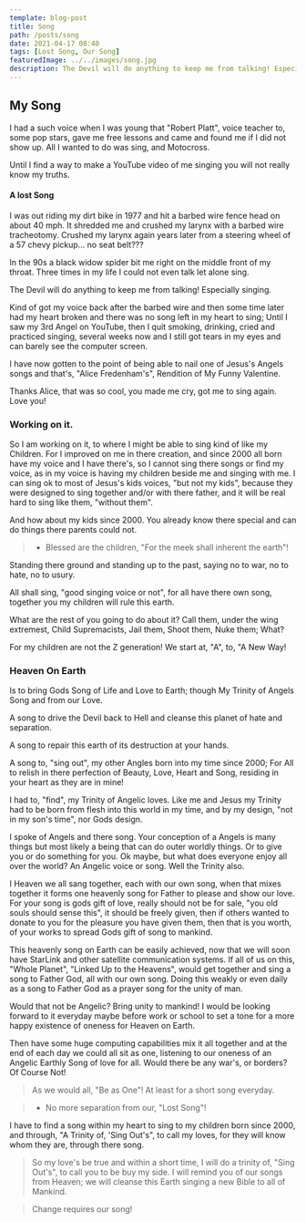 ```yaml
---
template: blog-post
title: Song
path: /posts/song
date: 2021-04-17 08:40
tags: [Lost Song, Our Song]
featuredImage: ../../images/song.jpg
description: The Devil will do anything to keep me from talking! Especially singing
---
```


## My Song

I had a such voice when I was young that "Robert Platt", voice teacher to, some pop stars, gave me free lessons and came and found me if I did not show up. All I wanted to do was sing, and Motocross.

Until I find a way to make a YouTube video of me singing you will not really know my truths.

#### A lost Song

I was out riding my dirt bike in 1977 and hit a barbed wire fence head on about 40 mph. It shredded me and crushed my larynx with a barbed wire tracheotomy. Crushed my larynx again years later from a steering wheel of a 57 chevy pickup... no seat belt???

In the 90s a black widow spider bit me right on the middle front of my throat. Three times in my life I could not even talk let alone sing.

The Devil will do anything to keep me from talking! Especially singing.

Kind of got my voice back after the barbed wire and then some time later had my heart broken and there was no song left in my heart to sing; Until I saw my 3rd Angel on YouTube, then I quit smoking, drinking, cried and practiced singing, several weeks now and I still got tears in my eyes and can barely see the computer screen.

I have now gotten to the point of being able to nail one of Jesus's Angels songs and that's, "Alice Fredenham's", Rendition of My Funny Valentine.

Thanks Alice, that was so cool, you made me cry, got me to sing again. Love you!

### Working on it.

So I am working on it, to where I might be able to sing kind of like my Children. For I improved on me in there creation, and since 2000 all born have my voice and I have there's, so I cannot sing there songs or find my voice, as in my voice is having my children beside me and singing with me.
I can sing ok to most of Jesus's kids voices, "but not my kids", because they were designed to sing together and/or with there father, and it will be real hard to sing like them, "without them".

And how about my kids since 2000. You already know there special and can do things there parents could not.

> - Blessed are the children, "For the meek shall inherent the earth"!

Standing there ground and standing up to the past, saying no to war, no to hate, no to usury.

All shall sing, "good singing voice or not", for all have there own song, together you my children will rule this earth.

What are the rest of you going to do about it? Call them, under the wing extremest, Child Supremacists, Jail them, Shoot them, Nuke them; What?

For my children are not the Z generation! We start at, "A", to, "A New Way!

### Heaven On Earth

Is to bring Gods Song of Life and Love to Earth; though My Trinity of Angels Song and from our Love.

A song to drive the Devil back to Hell and cleanse this planet of hate and separation.

A song to repair this earth of its destruction at your hands.

A song to, "sing out", my other Angles born into my time since 2000; For All to relish in there perfection of Beauty, Love, Heart and Song, residing in your heart as they are in mine!

I had to, "find", my Trinity of Angelic loves. Like me and Jesus my Trinity had to be born from flesh into this world in my time, and by my design, "not in my son's time", nor Gods design.

I spoke of Angels and there song. Your conception of a Angels is many things but most likely a being that can do outer worldly things. Or to give you or do something for you. Ok maybe, but what does everyone enjoy all over the world? An Angelic voice or song. Well the Trinity also.

I Heaven we all sang together, each with our own song, when that mixes together it forms one heavenly song for Father to please and show our love. For your song is gods gift of love, really should not be for sale, "you old souls should sense this", it should be freely given, then if others wanted to donate to you for the pleasure you have given them, then that is you worth, of your works to spread Gods gift of song to mankind.

This heavenly song on Earth can be easily achieved, now that we will soon have StarLink and other satellite communication systems. If all of us on this, "Whole Planet", "Linked Up to the Heavens", would get together and sing a song to Father God, all with our own song. Doing this weakly or even daily as a song to Father God as a prayer song for the unity of man.

Would that not be Angelic? Bring unity to mankind! I would be looking forward to it everyday maybe before work or school to set a tone for a more happy existence of oneness for Heaven on Earth.

Then have some huge computing capabilities mix it all together and at the end of each day we could all sit as one, listening to our oneness of an Angelic Earthly Song of love for all. Would there be any war's, or borders? Of Course Not!

> As we would all, "Be as One"! At least for a short song everyday.

> - No more separation from our, "Lost Song"!

I have to find a song within my heart to sing to my children born since 2000, and through, "A Trinity of, 'Sing Out's", to call my loves, for they will know whom they are, through there song.

> So my love's be true and within a short time, I will do a trinity of, "Sing Out's", to call you to be buy my side. I will remind you of our songs from Heaven; we will cleanse this Earth singing a new Bible to all of Mankind.

> Change requires our song!
